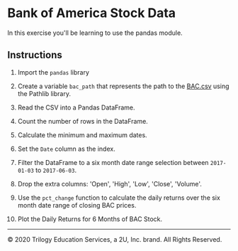 # Bank of America Stock Data

In this exercise you'll be learning to use the pandas module.

## Instructions

1. Import the `pandas` library

2. Create a variable `bac_path` that represents the path to the [BAC.csv](Resources/BAC.csv) using the Pathlib library.

3. Read the CSV into a Pandas DataFrame.

4. Count the number of rows in the DataFrame.

5. Calculate the minimum and maximum dates.

6. Set the `Date` column as the index.

7. Filter the DataFrame to a six month date range selection between `2017-01-03` to `2017-06-03`.

8. Drop the extra columns: 'Open', 'High', 'Low', 'Close', 'Volume'.

9. Use the `pct_change` function to calculate the daily returns over the six month date range of closing BAC prices.

10. Plot the Daily Returns for 6 Months of BAC Stock.

---

© 2020 Trilogy Education Services, a 2U, Inc. brand. All Rights Reserved.
